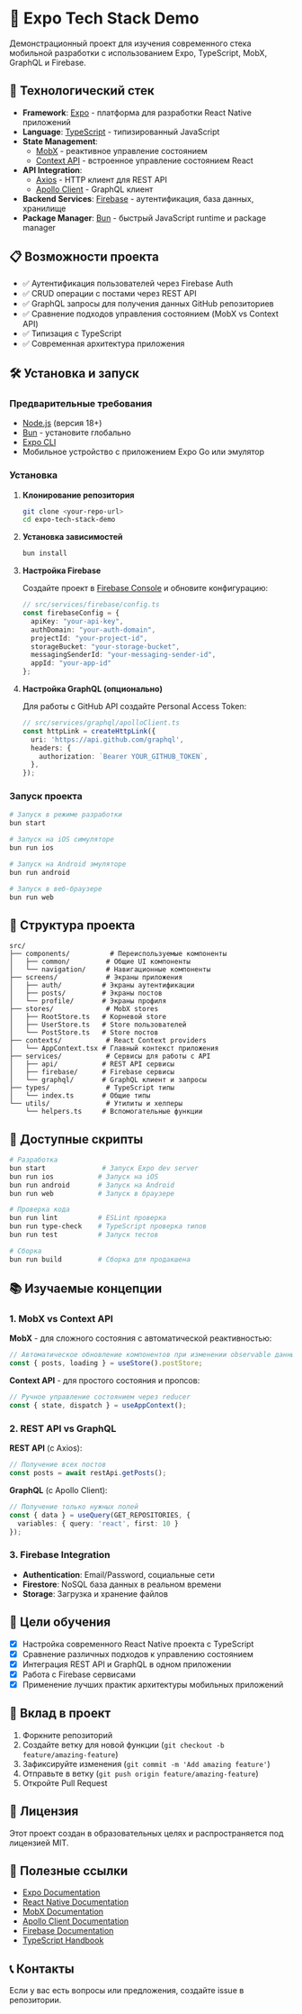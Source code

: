 # 📱 Expo Tech Stack Demo

Демонстрационный проект для изучения современного стека мобильной разработки с использованием Expo, TypeScript, MobX, GraphQL и Firebase.

## 🚀 Технологический стек

- **Framework**: [Expo](https://expo.dev/) - платформа для разработки React Native приложений
- **Language**: [TypeScript](https://www.typescriptlang.org/) - типизированный JavaScript
- **State Management**: 
  - [MobX](https://mobx.js.org/) - реактивное управление состоянием
  - [Context API](https://reactjs.org/docs/context.html) - встроенное управление состоянием React
- **API Integration**:
  - [Axios](https://axios-http.com/) - HTTP клиент для REST API
  - [Apollo Client](https://www.apollographql.com/docs/react/) - GraphQL клиент
- **Backend Services**: [Firebase](https://firebase.google.com/) - аутентификация, база данных, хранилище
- **Package Manager**: [Bun](https://bun.sh/) - быстрый JavaScript runtime и package manager

## 📋 Возможности проекта

- ✅ Аутентификация пользователей через Firebase Auth
- ✅ CRUD операции с постами через REST API
- ✅ GraphQL запросы для получения данных GitHub репозиториев
- ✅ Сравнение подходов управления состоянием (MobX vs Context API)
- ✅ Типизация с TypeScript
- ✅ Современная архитектура приложения

## 🛠 Установка и запуск

### Предварительные требования

- [Node.js](https://nodejs.org/) (версия 18+)
- [Bun](https://bun.sh/) - установите глобально
- [Expo CLI](https://docs.expo.dev/get-started/installation/)
- Мобильное устройство с приложением Expo Go или эмулятор

### Установка

1. **Клонирование репозитория**
   ```bash
   git clone <your-repo-url>
   cd expo-tech-stack-demo
   ```

2. **Установка зависимостей**
   ```bash
   bun install
   ```

3. **Настройка Firebase**
   
   Создайте проект в [Firebase Console](https://console.firebase.google.com/) и обновите конфигурацию:
   
   ```typescript
   // src/services/firebase/config.ts
   const firebaseConfig = {
     apiKey: "your-api-key",
     authDomain: "your-auth-domain",
     projectId: "your-project-id",
     storageBucket: "your-storage-bucket",
     messagingSenderId: "your-messaging-sender-id",
     appId: "your-app-id"
   };
   ```

4. **Настройка GraphQL (опционально)**
   
   Для работы с GitHub API создайте Personal Access Token:
   ```typescript
   // src/services/graphql/apolloClient.ts
   const httpLink = createHttpLink({
     uri: 'https://api.github.com/graphql',
     headers: {
       authorization: `Bearer YOUR_GITHUB_TOKEN`,
     },
   });
   ```

### Запуск проекта

```bash
# Запуск в режиме разработки
bun start

# Запуск на iOS симуляторе
bun run ios

# Запуск на Android эмуляторе
bun run android

# Запуск в веб-браузере
bun run web
```

## 📁 Структура проекта

```
src/
├── components/          # Переиспользуемые компоненты
│   ├── common/         # Общие UI компоненты
│   └── navigation/     # Навигационные компоненты
├── screens/            # Экраны приложения
│   ├── auth/          # Экраны аутентификации
│   ├── posts/         # Экраны постов
│   └── profile/       # Экраны профиля
├── stores/             # MobX stores
│   ├── RootStore.ts   # Корневой store
│   ├── UserStore.ts   # Store пользователей
│   └── PostStore.ts   # Store постов
├── contexts/           # React Context providers
│   └── AppContext.tsx # Главный контекст приложения
├── services/           # Сервисы для работы с API
│   ├── api/           # REST API сервисы
│   ├── firebase/      # Firebase сервисы
│   └── graphql/       # GraphQL клиент и запросы
├── types/              # TypeScript типы
│   └── index.ts       # Общие типы
└── utils/              # Утилиты и хелперы
    └── helpers.ts     # Вспомогательные функции
```

## 🔧 Доступные скрипты

```bash
# Разработка
bun start              # Запуск Expo dev server
bun run ios           # Запуск на iOS
bun run android       # Запуск на Android
bun run web           # Запуск в браузере

# Проверка кода
bun run lint          # ESLint проверка
bun run type-check    # TypeScript проверка типов
bun run test          # Запуск тестов

# Сборка
bun run build         # Сборка для продакшена
```

## 📚 Изучаемые концепции

### 1. MobX vs Context API

**MobX** - для сложного состояния с автоматической реактивностью:
```typescript
// Автоматическое обновление компонентов при изменении observable данных
const { posts, loading } = useStore().postStore;
```

**Context API** - для простого состояния и пропсов:
```typescript
// Ручное управление состоянием через reducer
const { state, dispatch } = useAppContext();
```

### 2. REST API vs GraphQL

**REST API** (с Axios):
```typescript
// Получение всех постов
const posts = await restApi.getPosts();
```

**GraphQL** (с Apollo Client):
```typescript
// Получение только нужных полей
const { data } = useQuery(GET_REPOSITORIES, {
  variables: { query: 'react', first: 10 }
});
```

### 3. Firebase Integration

- **Authentication**: Email/Password, социальные сети
- **Firestore**: NoSQL база данных в реальном времени
- **Storage**: Загрузка и хранение файлов

## 🎯 Цели обучения

- [x] Настройка современного React Native проекта с TypeScript
- [x] Сравнение различных подходов к управлению состоянием
- [x] Интеграция REST API и GraphQL в одном приложении
- [x] Работа с Firebase сервисами
- [x] Применение лучших практик архитектуры мобильных приложений

## 🤝 Вклад в проект

1. Форкните репозиторий
2. Создайте ветку для новой функции (`git checkout -b feature/amazing-feature`)
3. Зафиксируйте изменения (`git commit -m 'Add amazing feature'`)
4. Отправьте в ветку (`git push origin feature/amazing-feature`)
5. Откройте Pull Request

## 📄 Лицензия

Этот проект создан в образовательных целях и распространяется под лицензией MIT.

## 🔗 Полезные ссылки

- [Expo Documentation](https://docs.expo.dev/)
- [React Native Documentation](https://reactnative.dev/docs/getting-started)
- [MobX Documentation](https://mobx.js.org/README.html)
- [Apollo Client Documentation](https://www.apollographql.com/docs/react/)
- [Firebase Documentation](https://firebase.google.com/docs)
- [TypeScript Handbook](https://www.typescriptlang.org/docs/)

## 📞 Контакты

Если у вас есть вопросы или предложения, создайте issue в репозитории.

